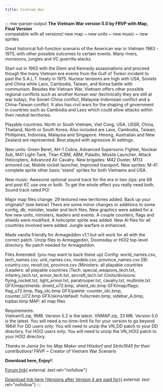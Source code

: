 ```yaml
---
title: Vietnam_War
---
```

::: mw-parser-output
**The Vietnam War version 5.0 by FRVP with Map, Final Version**\
compatable with all versions! new map \~ new units \~ new music \~ new
sprites

Great historical full-function scenario of the American war in Vietnam
1963 - 1975, with other possible outcomes to certain events. Many
rivers, monsoons, jungles and VC guerrilla atacks.

Start out in 1963 with the Diem and Kennedy assasinations and proceed
though the many Vietnam era events from the Gulf of Tonkin incident to
past the S.A.L.T. treaty in 1975. Nuclear tensions are high with USA,
Soviets and China while Laos, Cambodia, Taiwan, and Korea battle with
communism. Besides the Vietnam War, Vietnam offers other possible
regional conflicts such as another Korean war (technically they are
still at war today), the Soviet-China conflict, Malaysia-Indonisian
conflict and a China-Taiwan conflict. It also has civil wars for the
shaping of government in countries such as Cambodia and Laos which could
allow attacks within their neutral territories.

Playable countries: North or South Vietnam, Viet Cong, USA, USSR, China,
Thailand, North or South Korea. Also included are Laos, Cambodia,
Taiwan, Phillipines, Indonisia, Malaysia and Singapore. Hmong,
Australian and New Zealand are represented. Best played with agressive
AI settings.

New units: Green Beret, AH-1 Cobra, Advanced Supersonic Fighter, Nuclear
Sub, M41 Light-Tank, Titan ICBM, ABM, Paladin, Missile Launcher, Attack
Helicopters, Advanced Air Cavalry. New brigades: M42 Duster, M113
armored car, Mobile rocket launcher, Improved transport. New sprites:
M-41 complete sprite other basic \'stand\' sprites for both Vietnams and
USA.

New music: Awesome optional sound track for the era in two zips: pre 68
and post 67, use one or both. To get the whole effect you really need
both. Sound track rated PG!

Major map files change: 29 textured new territories added. Back up your
originals? (see below) There are some minor changes or additions to some
config, db, minister, leader and tech files. New graphics were added for
a few new units, ministers, leaders and events. A couple counters, flags
and shields were modified. A helicopter sprite was added. New AI files
for all countries involved were added. Jungle warfare is enhanced.

Made vanilla friendly for Armageddon v1.1 but will work for all with the
correct patch. Unzip files to Armaggedon, Doomsday or HOI2 top-level
directory. No patch needed for Armageddon.

Files Amended: (you may want to back these up) Config: world_names.csv,
tech_names.csv, unit_names.csv, models.csv, province_names.csv DB:
country.csv, revolt.txt, province.csv /Ministers: all playable countries
/Leaders: all playable countries /Tech: special_weapons_tech.txt,
infantry_tech.txt, armor_tech.txt, aircraft_tech.txt /Units/divisions:
flying_rocket.txt, light_armor.txt, paratrooper.txt, cavalry.txt,
multirole.txt GFX/map/shields: shield_u72.bmp, shield_idc.bmp
GFX/map/flags: flag_u72.bmp, flag_idc.bmp GFX/palete: counter_idc.bmp,
counter_U72.bmp GFX/skins/default: fullscreen.bmp, sidebar_A.bmp,
topbar.bmp MAP: all map files

Requirements:\
Vietnam5.zip, 9MB. Version 5.2 is the latest. VNMAP.zip, 33 MB. Version
5.0 is the latest. You will need a no-time-limit fix for your version to
go beyond 1964! For DD users only: You will need to unzip the VN_DD
patch to your DD directory. For HOI2 users only: You will need to unzip
the VN_HOI2 patch to your HOI2 directory.

*Thanks to Jamie for his Map Maker and Hilsdorf and Strits1945 for their
contributions!* FRVP \~ Creator of Vietnam War Scenario

**Download here, Enjoy!:**

[Forum
link](http://forum.paradoxplaza.com/forum/showthread.php?t=394839){.external
.text rel="nofollow"}

[Download link here (Versions after Version 4 are paid
for)](http://vietafghan.frvp.com/){.external .text rel="nofollow"}
:::
